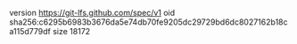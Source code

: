 version https://git-lfs.github.com/spec/v1
oid sha256:c6295b6983b3676da5e74db70fe9205dc29729bd6dc8027162b18ca115d779df
size 18172
